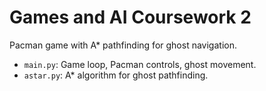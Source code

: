 # Games and AI Coursework 2
Pacman game with A* pathfinding for ghost navigation.

- `main.py`: Game loop, Pacman controls, ghost movement.
- `astar.py`: A* algorithm for ghost pathfinding.
